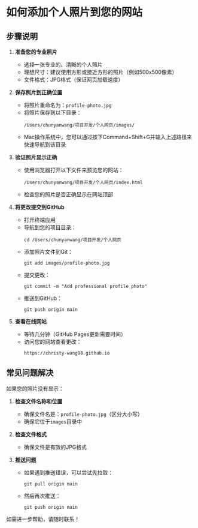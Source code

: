 # 如何添加个人照片到您的网站

## 步骤说明

1. **准备您的专业照片**
   - 选择一张专业的、清晰的个人照片
   - 理想尺寸：建议使用方形或接近方形的照片（例如500x500像素）
   - 文件格式：JPG格式（保证网页加载速度）

2. **保存照片到正确位置**
   - 将照片重命名为：`profile-photo.jpg`
   - 将照片保存到以下目录：
     ```
     /Users/chunyanwang/项目开发/个人网页/images/
     ```
   - Mac操作系统中，您可以通过按下Command+Shift+G并输入上述路径来快速导航到该目录

3. **验证照片显示正确**
   - 使用浏览器打开以下文件来预览您的网站：
     ```
     /Users/chunyanwang/项目开发/个人网页/index.html
     ```
   - 检查您的照片是否正确显示在网站顶部

4. **将更改提交到GitHub**
   - 打开终端应用
   - 导航到您的项目目录：
     ```
     cd /Users/chunyanwang/项目开发/个人网页
     ```
   - 添加照片文件到Git：
     ```
     git add images/profile-photo.jpg
     ```
   - 提交更改：
     ```
     git commit -m "Add professional profile photo"
     ```
   - 推送到GitHub：
     ```
     git push origin main
     ```

5. **查看在线网站**
   - 等待几分钟（GitHub Pages更新需要时间）
   - 访问您的网站查看更改：
     ```
     https://christy-wang98.github.io
     ```

## 常见问题解决

如果您的照片没有显示：

1. **检查文件名称和位置**
   - 确保文件名是：`profile-photo.jpg`（区分大小写）
   - 确保它位于`images`目录中

2. **检查文件格式**
   - 确保文件是有效的JPG格式

3. **推送问题**
   - 如果遇到推送错误，可以尝试先拉取：
     ```
     git pull origin main
     ```
   - 然后再次推送：
     ```
     git push origin main
     ```

如需进一步帮助，请随时联系！ 